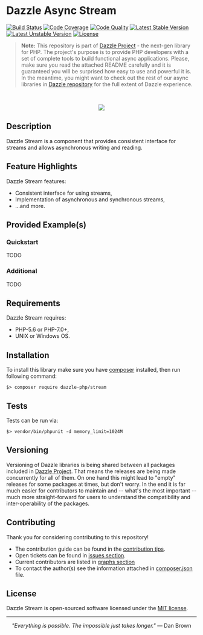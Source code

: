 # Dazzle Async Stream

[![Build Status](https://travis-ci.org/dazzle-php/stream.svg)](https://travis-ci.org/dazzle-php/stream)
[![Code Coverage](https://scrutinizer-ci.com/g/dazzle-php/stream/badges/coverage.png?b=master)](https://scrutinizer-ci.com/g/dazzle-php/stream/?branch=master)
[![Code Quality](https://scrutinizer-ci.com/g/dazzle-php/stream/badges/quality-score.png?b=master)](https://scrutinizer-ci.com/g/dazzle-php/stream/?branch=master)
[![Latest Stable Version](https://poser.pugx.org/dazzle-php/stream/v/stable)](https://packagist.org/packages/dazzle-php/stream) 
[![Latest Unstable Version](https://poser.pugx.org/dazzle-php/stream/v/unstable)](https://packagist.org/packages/dazzle-php/stream) 
[![License](https://poser.pugx.org/dazzle-php/stream/license)](https://packagist.org/packages/dazzle-php/stream/license)

> **Note:** This repository is part of [Dazzle Project](https://github.com/dazzle-php/dazzle) - the next-gen library for PHP. The project's purpose is to provide PHP developers with a set of complete tools to build functional async applications. Please, make sure you read the attached README carefully and it is guaranteed you will be surprised how easy to use and powerful it is. In the meantime, you might want to check out the rest of our async libraries in [Dazzle repository](https://github.com/dazzle-php) for the full extent of Dazzle experience.

<br>
<p align="center">
<img src="https://raw.githubusercontent.com/dazzle-php/dazzle/master/media/dazzle-x125.png" />
</p>

## Description

Dazzle Stream is a component that provides consistent interface for streams and allows asynchronous writing and reading.

## Feature Highlights

Dazzle Stream features:

* Consistent interface for using streams,
* Implementation of asynchronous and synchronous streams,
* ...and more.

## Provided Example(s)

### Quickstart

TODO

### Additional

TODO

## Requirements

Dazzle Stream requires:

* PHP-5.6 or PHP-7.0+,
* UNIX or Windows OS.

## Installation

To install this library make sure you have [composer](https://getcomposer.org/) installed, then run following command:

```
$> composer require dazzle-php/stream
```

## Tests

Tests can be run via:

```
$> vendor/bin/phpunit -d memory_limit=1024M
```

## Versioning

Versioning of Dazzle libraries is being shared between all packages included in [Dazzle Project](https://github.com/dazzle-php/dazzle). That means the releases are being made concurrently for all of them. On one hand this might lead to "empty" releases for some packages at times, but don't worry. In the end it is far much easier for contributors to maintain and -- what's the most important -- much more straight-forward for users to understand the compatibility and inter-operability of the packages.

## Contributing

Thank you for considering contributing to this repository! 

- The contribution guide can be found in the [contribution tips](https://github.com/dazzle-php/stream/blob/master/CONTRIBUTING.md). 
- Open tickets can be found in [issues section](https://github.com/dazzle-php/stream/issues). 
- Current contributors are listed in [graphs section](https://github.com/dazzle-php/stream/graphs/contributors)
- To contact the author(s) see the information attached in [composer.json](https://github.com/dazzle-php/stream/blob/master/composer.json) file.

## License

Dazzle Stream is open-sourced software licensed under the [MIT license](http://opensource.org/licenses/MIT).

<hr>
<p align="center">
<i>"Everything is possible. The impossible just takes longer."</i> ― Dan Brown
</p>

